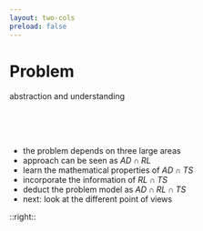 ```yaml
---
layout: two-cols
preload: false
---
```


# Problem

abstraction and understanding

<br>
<br>
<br>

- the problem depends on three large areas
- approach can be seen as $AD \cap RL$
- learn the mathematical properties of $AD \cap TS$
- incorporate the information of $RL \cap TS$
- deduct the problem model as $AD \cap RL \cap TS$
- next: look at the different point of views

::right::

<div v-motion-pop>
<img :src="'./problem.svg'" class="mt-20 rounded-6xl">
</div>

<Bar title="Machine Learning for Safer Smart Environments"/>